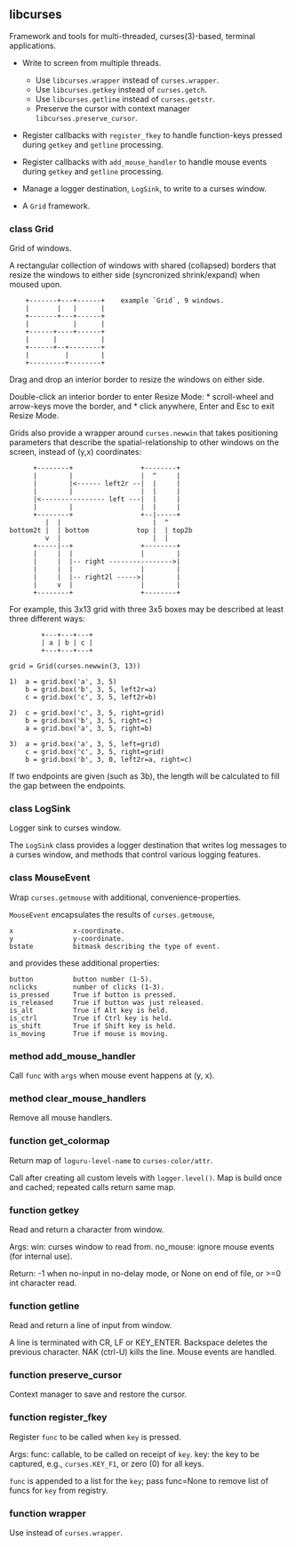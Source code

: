 ## libcurses

Framework and tools for multi-threaded, curses(3)-based, terminal applications.

* Write to screen from multiple threads.

    * Use `libcurses.wrapper` instead of `curses.wrapper`.
    * Use `libcurses.getkey` instead of `curses.getch`.
    * Use `libcurses.getline` instead of `curses.getstr`.
    * Preserve the cursor with context manager `libcurses.preserve_cursor`.

* Register callbacks with `register_fkey` to handle function-keys pressed
  during `getkey` and `getline` processing.

* Register callbacks with `add_mouse_handler` to handle mouse events
  during `getkey` and `getline` processing.

* Manage a logger destination, `LogSink`, to write to a curses window.

* A `Grid` framework.


### class Grid

Grid of windows.

A rectangular collection of windows with shared (collapsed) borders that
resize the windows to either side (syncronized shrink/expand) when moused upon.

        +-------+---+------+    example `Grid`, 9 windows.
        |       |   |      |
        +-------+---+------+
        |           |      |
        +------+----+------+
        |      |           |
        +------+--+--------+
        |         |        |
        +---------+--------+

Drag and drop an interior border to resize the windows on either side.

Double-click an interior border to enter Resize Mode:
    * scroll-wheel and arrow-keys move the border, and
    * click anywhere, Enter and Esc to exit Resize Mode.

Grids also provide a wrapper around `curses.newwin` that takes positioning
parameters that describe the spatial-relationship to other windows on the
screen, instead of (y,x) coordinates:

          +--------+                 +--------+
          |        |                 |  ^     |
          |        |<------ left2r --|  |     |
          |        |                 |  |     |
          |<---------------- left ---|  |     |
          |        |                 |  |     |
          +--------+                 +--|-----+
             |  |                       |  ^
    bottom2t |  | bottom            top |  | top2b
             v  |                       |  |
          +-----|--+                 +--------+
          |     |  |                 |        |
          |     |  |-- right ---------------->|
          |     |  |                 |        |
          |     |  |-- right2l ----->|        |
          |     v  |                 |        |
          +--------+                 +--------+

For example, this 3x13 grid with three 3x5 boxes may be described at least
three different ways:

            +---+---+---+
            | a | b | c |
            +---+---+---+

    grid = Grid(curses.newwin(3, 13))

    1)  a = grid.box('a', 3, 5)
        b = grid.box('b', 3, 5, left2r=a)
        c = grid.box('c', 3, 5, left2r=b)

    2)  c = grid.box('c', 3, 5, right=grid)
        b = grid.box('b', 3, 5, right=c)
        a = grid.box('a', 3, 5, right=b)

    3)  a = grid.box('a', 3, 5, left=grid)
        c = grid.box('c', 3, 5, right=grid)
        b = grid.box('b', 3, 0, left2r=a, right=c)

If two endpoints are given (such as 3b), the length will be calculated to
fill the gap between the endpoints.


### class LogSink

Logger sink to curses window.

The `LogSink` class provides a logger destination that writes log
messages to a curses window, and methods that control various
logging features.


### class MouseEvent

Wrap `curses.getmouse` with additional, convenience-properties.

`MouseEvent` encapsulates the results of `curses.getmouse`,

    x               x-coordinate.
    y               y-coordinate.
    bstate          bitmask describing the type of event.

and provides these additional properties:

    button          button number (1-5).
    nclicks         number of clicks (1-3).
    is_pressed      True if button is pressed.
    is_released     True if button was just released.
    is_alt          True if Alt key is held.
    is_ctrl         True if Ctrl key is held.
    is_shift        True if Shift key is held.
    is_moving       True if mouse is moving.


### method add_mouse_handler

Call `func` with `args` when mouse event happens at (y, x).

### method clear_mouse_handlers

Remove all mouse handlers.

### function get_colormap

Return map of `loguru-level-name` to `curses-color/attr`.

Call after creating all custom levels with `logger.level()`.
Map is build once and cached; repeated calls return same map.


### function getkey

Read and return a character from window.

Args:
    win: curses window to read from.
    no_mouse: ignore mouse events (for internal use).

Return:
    -1 when no-input in no-delay mode, or
    None on end of file, or
    >=0 int character read.


### function getline

Read and return a line of input from window.

A line is terminated with CR, LF or KEY_ENTER.
Backspace deletes the previous character.
NAK (ctrl-U) kills the line.
Mouse events are handled.


### function preserve_cursor

Context manager to save and restore the cursor.

### function register_fkey

Register `func` to be called when `key` is pressed.

Args:
    func: callable, to be called on receipt of `key`.
    key: the key to be captured, e.g., `curses.KEY_F1`,
    or zero (0) for all keys.

`func` is appended to a list for the `key`;
pass func=None to remove list of funcs for `key` from registry.


### function wrapper

Use instead of `curses.wrapper`.

